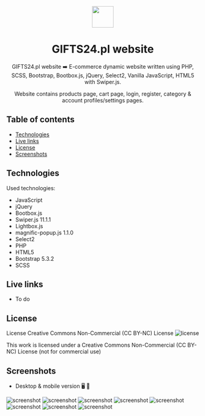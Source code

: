 <p align="center">
    <img src="./assets/icons/common/header/GIFTS24-logo.svg" height="56"/>
</p>

<h1 align="center">GIFTS24.pl website</h1>

<p align="center">GIFTS24.pl website ➡️ E-commerce dynamic website written using PHP, SCSS, Bootstrap, Bootbox.js, jQuery, Select2, Vanilla JavaScript, HTML5 with Swiper.js.</p>
<p align="center">Website contains products page, cart page, login, register, category & account profiles/settings pages.</p>

## Table of contents

- [Technologies](#technologies)
- [Live links](#live-links)
- [License](#license)
- [Screenshots](#screenshots)

## Technologies

Used technologies:

- JavaScript
- jQuery
- Bootbox.js
- Swiper.js 11.1.1
- Lightbox.js
- magnific-popup.js 1.1.0
- Select2
- PHP
- HTML5
- Bootstrap 5.3.2
- SCSS

## Live links

- To do

## License

License Creative Commons Non-Commercial (CC BY-NC) License ![license](https://mirrors.creativecommons.org/presskit/buttons/88x31/svg/by-nc.svg)

This work is licensed under a Creative Commons Non-Commercial (CC BY-NC) License (not for commercial use)

## Screenshots

- Desktop & mobile version :desktop_computer: :iphone:

![screenshot](./screenshots/screenshot01.jpg)
![screenshot](./screenshots/screenshot02.jpg)
![screenshot](./screenshots/screenshot03.jpg)
![screenshot](./screenshots/screenshot04.jpg)
![screenshot](./screenshots/screenshot05.jpg)
![screenshot](./screenshots/screenshot06.jpg)
![screenshot](./screenshots/screenshot07.jpg)
![screenshot](./screenshots/screenshot08.jpg)
